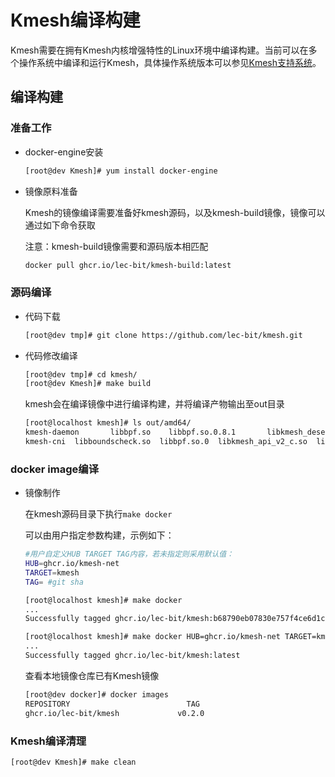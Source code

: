 # Kmesh编译构建

Kmesh需要在拥有Kmesh内核增强特性的Linux环境中编译构建。当前可以在多个操作系统中编译和运行Kmesh，具体操作系统版本可以参见[Kmesh支持系统](kmesh_support-zh.md)。

## 编译构建

### 准备工作

- docker-engine安装

  ```sh
  [root@dev Kmesh]# yum install docker-engine
  ```

- 镜像原料准备

  Kmesh的镜像编译需要准备好kmesh源码，以及kmesh-build镜像，镜像可以通过如下命令获取

  注意：kmesh-build镜像需要和源码版本相匹配
  
  ```bash
  docker pull ghcr.io/lec-bit/kmesh-build:latest
  ```

### 源码编译

- 代码下载

  ```sh
  [root@dev tmp]# git clone https://github.com/lec-bit/kmesh.git
  ```

- 代码修改编译

  ```sh
  [root@dev tmp]# cd kmesh/
  [root@dev Kmesh]# make build
  ```

  kmesh会在编译镜像中进行编译构建，并将编译产物输出至out目录

  ```bash
  [root@localhost kmesh]# ls out/amd64/
  kmesh-daemon       libbpf.so    libbpf.so.0.8.1       libkmesh_deserial.so  libprotobuf-c.so.1      mdacore
  kmesh-cni  libboundscheck.so  libbpf.so.0  libkmesh_api_v2_c.so  libprotobuf-c.so      libprotobuf-c.so.1.0.0
  ```

### docker image编译

- 镜像制作

  在kmesh源码目录下执行`make docker`

  可以由用户指定参数构建，示例如下：

  ```bash
  #用户自定义HUB TARGET TAG内容，若未指定则采用默认值：
  HUB=ghcr.io/kmesh-net
  TARGET=kmesh
  TAG= #git sha
  
  [root@localhost kmesh]# make docker
  ...
  Successfully tagged ghcr.io/lec-bit/kmesh:b68790eb07830e757f4ce6d1c478d0046ee79730
  
  [root@localhost kmesh]# make docker HUB=ghcr.io/kmesh-net TARGET=kmesh TAG=latest
  ...
  Successfully tagged ghcr.io/lec-bit/kmesh:latest
  ```
  
  查看本地镜像仓库已有Kmesh镜像
  
  ```sh
  [root@dev docker]# docker images
  REPOSITORY                          TAG                                        IMAGE ID            CREATED             SIZE
  ghcr.io/lec-bit/kmesh             v0.2.0                                     71aec5898c44        10 days ago         457MB
  ```
  
### Kmesh编译清理

  ```sh
  [root@dev Kmesh]# make clean
  ```

